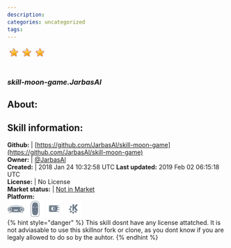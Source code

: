 ```yaml
--- 
description: 
categories: uncategorized   
tags:   
---
```


![](../.gitbook/assets/star.png)![](../.gitbook/assets/star.png)![](../.gitbook/assets/star.png)  
#   
### _skill-moon-game.JarbasAl_  
## About:  


## Skill information:  
**Github:** | [https://github.com/JarbasAl/skill-moon-game](https://github.com/JarbasAl/skill-moon-game)  
**Owner:** | [@JarbasAl](https://github.com/JarbasAl)  
**Created:** | 2018 Jan 24 10:32:58 UTC  **Last updated:** 2019 Feb 02 06:15:18 UTC  
**License:** | No License  
**Market status:** | [Not in Market](https://market.mycroft.ai/skill/)  
**Platform:**  
 ![](../.gitbook/assets/mark-1-icon.png)  ![](../.gitbook/assets/mark-2-icon.png)  ![](../.gitbook/assets/picroft-icon.png)  ![](../.gitbook/assets/kde.png)   
{% hint style="danger" %}
This skill dosnt have any license attatched. It is not adviasable to use this skillnor fork or clone, as you dont know if you are legaly allowed to do so by the auhtor.
{% endhint %}
